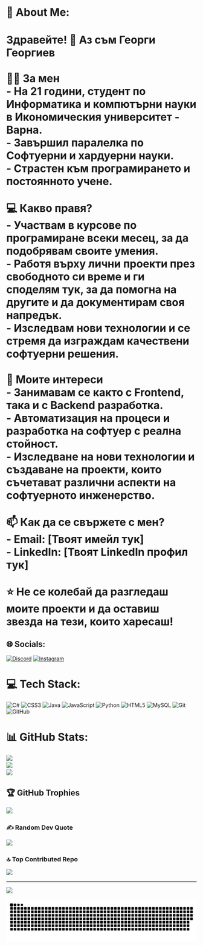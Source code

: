 # 💫 About Me:
# Здравейте! 👋 Аз съм Георги Георгиев<br><br>👨‍🎓 **За мен**  <br>- На 21 години, студент по **Информатика и компютърни науки** в Икономическия университет - Варна.  <br>- Завършил паралелка по **Софтуерни и хардуерни науки**.  <br>- Страстен към програмирането и постоянното учене.  <br><br>💻 **Какво правя?**  <br>- Участвам в курсове по програмиране всеки месец, за да подобрявам своите умения.  <br>- Работя върху лични проекти през свободното си време и ги споделям тук, за да помогна на другите и да документирам своя напредък.  <br>- Изследвам нови технологии и се стремя да изграждам качествени софтуерни решения.  <br><br>🎯 **Моите интереси**  <br>- Занимавам се както с **Frontend**, така и с **Backend** разработка.  <br>- Автоматизация на процеси и разработка на софтуер с реална стойност.  <br>- Изследване на нови технологии и създаване на проекти, които съчетават различни аспекти на софтуерното инженерство.  <br><br>📫 **Как да се свържете с мен?**  <br>- Email: [Твоят имейл тук]  <br>- LinkedIn: [Твоят LinkedIn профил тук]  <br><br>⭐️ Не се колебай да разгледаш моите проекти и да оставиш звезда на тези, които харесаш!<br>


## 🌐 Socials:
[![Discord](https://img.shields.io/badge/Discord-%237289DA.svg?logo=discord&logoColor=white)](https://discord.gg/bggeorge1912#2348) [![Instagram](https://img.shields.io/badge/Instagram-%23E4405F.svg?logo=Instagram&logoColor=white)](https://instagram.com/mihaylov960) 

# 💻 Tech Stack:
![C#](https://img.shields.io/badge/c%23-%23239120.svg?style=for-the-badge&logo=csharp&logoColor=white) ![CSS3](https://img.shields.io/badge/css3-%231572B6.svg?style=for-the-badge&logo=css3&logoColor=white) ![Java](https://img.shields.io/badge/java-%23ED8B00.svg?style=for-the-badge&logo=openjdk&logoColor=white) ![JavaScript](https://img.shields.io/badge/javascript-%23323330.svg?style=for-the-badge&logo=javascript&logoColor=%23F7DF1E) ![Python](https://img.shields.io/badge/python-3670A0?style=for-the-badge&logo=python&logoColor=ffdd54) ![HTML5](https://img.shields.io/badge/html5-%23E34F26.svg?style=for-the-badge&logo=html5&logoColor=white) ![MySQL](https://img.shields.io/badge/mysql-4479A1.svg?style=for-the-badge&logo=mysql&logoColor=white) ![Git](https://img.shields.io/badge/git-%23F05033.svg?style=for-the-badge&logo=git&logoColor=white) ![GitHub](https://img.shields.io/badge/github-%23121011.svg?style=for-the-badge&logo=github&logoColor=white)
# 📊 GitHub Stats:
![](https://github-readme-stats.vercel.app/api?username=GeorgiGeorgiev-IT&theme=dark&hide_border=false&include_all_commits=false&count_private=false)<br/>
![](https://github-readme-streak-stats.herokuapp.com/?user=GeorgiGeorgiev-IT&theme=dark&hide_border=false)<br/>
![](https://github-readme-stats.vercel.app/api/top-langs/?username=GeorgiGeorgiev-IT&theme=dark&hide_border=false&include_all_commits=false&count_private=false&layout=compact)

## 🏆 GitHub Trophies
![](https://github-profile-trophy.vercel.app/?username=GeorgiGeorgiev-IT&theme=radical&no-frame=false&no-bg=true&margin-w=4)

### ✍️ Random Dev Quote
![](https://quotes-github-readme.vercel.app/api?type=horizontal&theme=radical)

### 🔝 Top Contributed Repo
![](https://github-contributor-stats.vercel.app/api?username=GeorgiGeorgiev-IT&limit=5&theme=dark&combine_all_yearly_contributions=true)

---
[![](https://visitcount.itsvg.in/api?id=GeorgiGeorgiev-IT&icon=0&color=0)](https://visitcount.itsvg.in)

![snake gif](https://github.com/GeorgiGeorgiev-IT/GeorgiGeorgiev-IT/blob/output/github-snake-dark.svg)

<!-- Proudly created with GPRM ( https://gprm.itsvg.in ) -->
